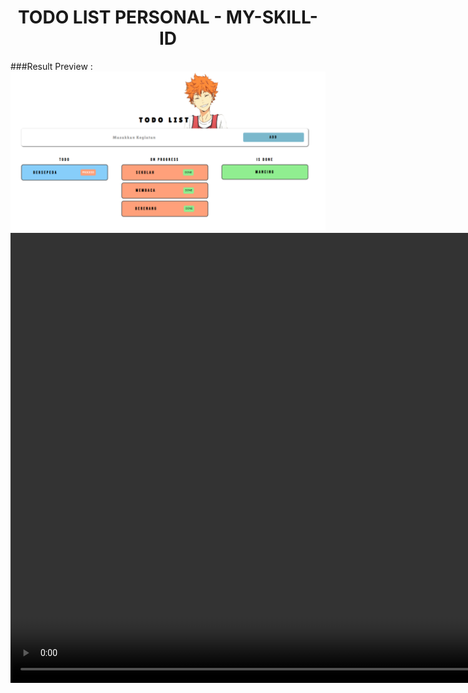 <h1 style="text-align: center;">TODO LIST PERSONAL - MY-SKILL-ID</h1>

###Result Preview : 
<br/>
<img src="./src/img/result/res-1.png" />
<video width="1280" height="720" controls>
  <source src="./src/img/result/res-2.mp4" type="video/mp4">
</video>
